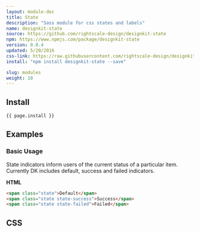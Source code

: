 ```yaml
---
layout: module-doc
title: State
description: "Sass module for css states and labels"
name: designkit-state
source: https://github.com/rightscale-design/designkit-state
npm: https://www.npmjs.com/package/designkit-state
version: 0.0.4
updated: 5/20/2016
css-link: https://raw.githubusercontent.com/rightscale-design/designkit-state/master/css/designkit-state.css
install: "npm install designkit-state --save"

slug: modules
weight: 10
---
```


## Install

```bash
{{ page.install }}
```

## Examples

### Basic Usage

State indicators inform users of the current status of a particular item. Currently DK includes default, success and failed indicators.

**HTML**

```html
<span class="state">Default</span>
<span class="state state-success">Success</span>
<span class="state state-failed">Failed</span>
```

## CSS

<div class="snippet">
  <pre id="css_contents" class="highlighter-rouge snippet-css"><code class="css"></code></pre>
</div>
